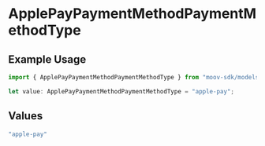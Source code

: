 # ApplePayPaymentMethodPaymentMethodType

## Example Usage

```typescript
import { ApplePayPaymentMethodPaymentMethodType } from "moov-sdk/models/components";

let value: ApplePayPaymentMethodPaymentMethodType = "apple-pay";
```

## Values

```typescript
"apple-pay"
```